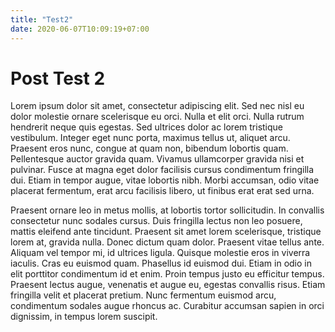 ```yaml
---
title: "Test2"
date: 2020-06-07T10:09:19+07:00
---
```


# Post Test 2

Lorem ipsum dolor sit amet, consectetur adipiscing elit. Sed nec nisl eu dolor molestie ornare scelerisque eu orci. Nulla et elit orci. Nulla rutrum hendrerit neque quis egestas. Sed ultrices dolor ac lorem tristique vestibulum. Integer eget nunc porta, maximus tellus ut, aliquet arcu. Praesent eros nunc, congue at quam non, bibendum lobortis quam. Pellentesque auctor gravida quam. Vivamus ullamcorper gravida nisi et pulvinar. Fusce at magna eget dolor facilisis cursus condimentum fringilla dui. Etiam in tempor augue, vitae lobortis nibh. Morbi accumsan, odio vitae placerat fermentum, erat arcu facilisis libero, ut finibus erat erat sed urna.

Praesent ornare leo in metus mollis, at lobortis tortor sollicitudin. In convallis consectetur nunc sodales cursus. Duis fringilla lectus non leo posuere, mattis eleifend ante tincidunt. Praesent sit amet lorem scelerisque, tristique lorem at, gravida nulla. Donec dictum quam dolor. Praesent vitae tellus ante. Aliquam vel tempor mi, id ultrices ligula. Quisque molestie eros in viverra iaculis. Cras eu euismod quam. Phasellus id euismod dui. Etiam in odio in elit porttitor condimentum id et enim. Proin tempus justo eu efficitur tempus. Praesent lectus augue, venenatis et augue eu, egestas convallis risus. Etiam fringilla velit et placerat pretium. Nunc fermentum euismod arcu, condimentum sodales augue rhoncus ac. Curabitur accumsan sapien in orci dignissim, in tempus lorem suscipit.

